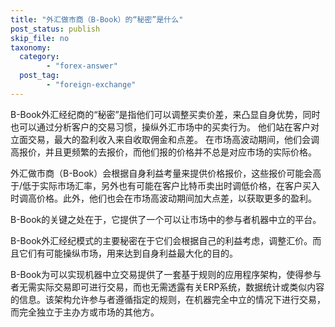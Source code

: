 ```yaml
---
title: "外汇做市商（B-Book）的“秘密”是什么"
post_status: publish
skip_file: no
taxonomy:
  category:
        - "forex-answer"
  post_tag:
        - "foreign-exchange"
---
```


B-Book外汇经纪商的“秘密”是指他们可以调整买卖价差，来凸显自身优势，同时也可以通过分析客户的交易习惯，操纵外汇市场中的买卖行为。 他们站在客户对立面交易，最大的盈利收入来自收取佣金和点差。 在市场高波动期间，他们会调高报价，并且更频繁的去报价，而他们报的价格并不总是对应市场的实际价格。

外汇做市商（B-Book）会根据自身利益考量来提供价格报价，这些报价可能会高于/低于实际市场汇率，另外也有可能在客户比特币卖出时调低价格，在客户买入时调高价格。此外，他们也会在市场高波动期间加大点差，以获取更多的盈利。

B-Book的关键之处在于，它提供了一个可以让市场中的参与者机器中立的平台。

B-Book外汇经纪模式的主要秘密在于它们会根据自己的利益考虑，调整汇价。而且它们有可能操纵市场，用来达到自身利益最大化的目的。

B-Book为可以实现机器中立交易提供了一套基于规则的应用程序架构，使得参与者无需实际交易即可进行交易，而也无需透露有关ERP系统，数据统计或类似内容的信息。该架构允许参与者遵循指定的规则，在机器完全中立的情况下进行交易，而完全独立于主办方或市场的其他方。
